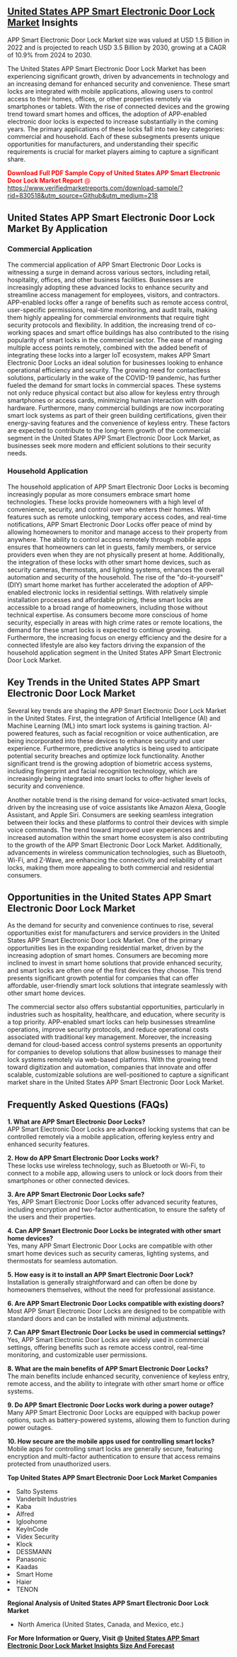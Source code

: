 <h2><a href="https://www.verifiedmarketreports.com/download-sample/?rid=830518&amp;utm_source=Github&amp;utm_medium=218" target="_blank">United States APP Smart Electronic Door Lock Market</a> Insights</h2><p>APP Smart Electronic Door Lock Market size was valued at USD 1.5 Billion in 2022 and is projected to reach USD 3.5 Billion by 2030, growing at a CAGR of 10.9% from 2024 to 2030.</p><p><p>The United States APP Smart Electronic Door Lock Market has been experiencing significant growth, driven by advancements in technology and an increasing demand for enhanced security and convenience. These smart locks are integrated with mobile applications, allowing users to control access to their homes, offices, or other properties remotely via smartphones or tablets. With the rise of connected devices and the growing trend toward smart homes and offices, the adoption of APP-enabled electronic door locks is expected to increase substantially in the coming years. The primary applications of these locks fall into two key categories: commercial and household. Each of these subsegments presents unique opportunities for manufacturers, and understanding their specific requirements is crucial for market players aiming to capture a significant share. <p><span class=""><span style="color: #ff0000;"><strong>Download Full PDF Sample Copy of United States APP Smart Electronic Door Lock Market Report</strong> @ </span><a href="https://www.verifiedmarketreports.com/download-sample/?rid=830518&amp;utm_source=Github&amp;utm_medium=218" target="_blank">https://www.verifiedmarketreports.com/download-sample/?rid=830518&amp;utm_source=Github&amp;utm_medium=218</a></span></p></p> <h2>United States APP Smart Electronic Door Lock Market By Application</h2> <h3>Commercial Application</h3> <p>The commercial application of APP Smart Electronic Door Locks is witnessing a surge in demand across various sectors, including retail, hospitality, offices, and other business facilities. Businesses are increasingly adopting these advanced locks to enhance security and streamline access management for employees, visitors, and contractors. APP-enabled locks offer a range of benefits such as remote access control, user-specific permissions, real-time monitoring, and audit trails, making them highly appealing for commercial environments that require tight security protocols and flexibility. In addition, the increasing trend of co-working spaces and smart office buildings has also contributed to the rising popularity of smart locks in the commercial sector. The ease of managing multiple access points remotely, combined with the added benefit of integrating these locks into a larger IoT ecosystem, makes APP Smart Electronic Door Locks an ideal solution for businesses looking to enhance operational efficiency and security. The growing need for contactless solutions, particularly in the wake of the COVID-19 pandemic, has further fueled the demand for smart locks in commercial spaces. These systems not only reduce physical contact but also allow for keyless entry through smartphones or access cards, minimizing human interaction with door hardware. Furthermore, many commercial buildings are now incorporating smart lock systems as part of their green building certifications, given their energy-saving features and the convenience of keyless entry. These factors are expected to contribute to the long-term growth of the commercial segment in the United States APP Smart Electronic Door Lock Market, as businesses seek more modern and efficient solutions to their security needs. <h3>Household Application</h3> <p>The household application of APP Smart Electronic Door Locks is becoming increasingly popular as more consumers embrace smart home technologies. These locks provide homeowners with a high level of convenience, security, and control over who enters their homes. With features such as remote unlocking, temporary access codes, and real-time notifications, APP Smart Electronic Door Locks offer peace of mind by allowing homeowners to monitor and manage access to their property from anywhere. The ability to control access remotely through mobile apps ensures that homeowners can let in guests, family members, or service providers even when they are not physically present at home. Additionally, the integration of these locks with other smart home devices, such as security cameras, thermostats, and lighting systems, enhances the overall automation and security of the household. The rise of the "do-it-yourself" (DIY) smart home market has further accelerated the adoption of APP-enabled electronic locks in residential settings. With relatively simple installation processes and affordable pricing, these smart locks are accessible to a broad range of homeowners, including those without technical expertise. As consumers become more conscious of home security, especially in areas with high crime rates or remote locations, the demand for these smart locks is expected to continue growing. Furthermore, the increasing focus on energy efficiency and the desire for a connected lifestyle are also key factors driving the expansion of the household application segment in the United States APP Smart Electronic Door Lock Market. <h2>Key Trends in the United States APP Smart Electronic Door Lock Market</h2> <p>Several key trends are shaping the APP Smart Electronic Door Lock Market in the United States. First, the integration of Artificial Intelligence (AI) and Machine Learning (ML) into smart lock systems is gaining traction. AI-powered features, such as facial recognition or voice authentication, are being incorporated into these devices to enhance security and user experience. Furthermore, predictive analytics is being used to anticipate potential security breaches and optimize lock functionality. Another significant trend is the growing adoption of biometric access systems, including fingerprint and facial recognition technology, which are increasingly being integrated into smart locks to offer higher levels of security and convenience.</p> <p>Another notable trend is the rising demand for voice-activated smart locks, driven by the increasing use of voice assistants like Amazon Alexa, Google Assistant, and Apple Siri. Consumers are seeking seamless integration between their locks and these platforms to control their devices with simple voice commands. The trend toward improved user experiences and increased automation within the smart home ecosystem is also contributing to the growth of the APP Smart Electronic Door Lock Market. Additionally, advancements in wireless communication technologies, such as Bluetooth, Wi-Fi, and Z-Wave, are enhancing the connectivity and reliability of smart locks, making them more appealing to both commercial and residential consumers.</p> <h2>Opportunities in the United States APP Smart Electronic Door Lock Market</h2> <p>As the demand for security and convenience continues to rise, several opportunities exist for manufacturers and service providers in the United States APP Smart Electronic Door Lock Market. One of the primary opportunities lies in the expanding residential market, driven by the increasing adoption of smart homes. Consumers are becoming more inclined to invest in smart home solutions that provide enhanced security, and smart locks are often one of the first devices they choose. This trend presents significant growth potential for companies that can offer affordable, user-friendly smart lock solutions that integrate seamlessly with other smart home devices.</p> <p>The commercial sector also offers substantial opportunities, particularly in industries such as hospitality, healthcare, and education, where security is a top priority. APP-enabled smart locks can help businesses streamline operations, improve security protocols, and reduce operational costs associated with traditional key management. Moreover, the increasing demand for cloud-based access control systems presents an opportunity for companies to develop solutions that allow businesses to manage their lock systems remotely via web-based platforms. With the growing trend toward digitization and automation, companies that innovate and offer scalable, customizable solutions are well-positioned to capture a significant market share in the United States APP Smart Electronic Door Lock Market.</p> <h2>Frequently Asked Questions (FAQs)</h2> <p><strong>1. What are APP Smart Electronic Door Locks?</strong><br>APP Smart Electronic Door Locks are advanced locking systems that can be controlled remotely via a mobile application, offering keyless entry and enhanced security features.</p> <p><strong>2. How do APP Smart Electronic Door Locks work?</strong><br>These locks use wireless technology, such as Bluetooth or Wi-Fi, to connect to a mobile app, allowing users to unlock or lock doors from their smartphones or other connected devices.</p> <p><strong>3. Are APP Smart Electronic Door Locks safe?</strong><br>Yes, APP Smart Electronic Door Locks offer advanced security features, including encryption and two-factor authentication, to ensure the safety of the users and their properties.</p> <p><strong>4. Can APP Smart Electronic Door Locks be integrated with other smart home devices?</strong><br>Yes, many APP Smart Electronic Door Locks are compatible with other smart home devices such as security cameras, lighting systems, and thermostats for seamless automation.</p> <p><strong>5. How easy is it to install an APP Smart Electronic Door Lock?</strong><br>Installation is generally straightforward and can often be done by homeowners themselves, without the need for professional assistance.</p> <p><strong>6. Are APP Smart Electronic Door Locks compatible with existing doors?</strong><br>Most APP Smart Electronic Door Locks are designed to be compatible with standard doors and can be installed with minimal adjustments.</p> <p><strong>7. Can APP Smart Electronic Door Locks be used in commercial settings?</strong><br>Yes, APP Smart Electronic Door Locks are widely used in commercial settings, offering benefits such as remote access control, real-time monitoring, and customizable user permissions.</p> <p><strong>8. What are the main benefits of APP Smart Electronic Door Locks?</strong><br>The main benefits include enhanced security, convenience of keyless entry, remote access, and the ability to integrate with other smart home or office systems.</p> <p><strong>9. Do APP Smart Electronic Door Locks work during a power outage?</strong><br>Many APP Smart Electronic Door Locks are equipped with backup power options, such as battery-powered systems, allowing them to function during power outages.</p> <p><strong>10. How secure are the mobile apps used for controlling smart locks?</strong><br>Mobile apps for controlling smart locks are generally secure, featuring encryption and multi-factor authentication to ensure that access remains protected from unauthorized users.</p> </p><p><strong>Top United States APP Smart Electronic Door Lock Market Companies</strong></p><div data-test-id=""><p><li>Salto Systems</li><li> Vanderbilt Industries</li><li> Kaba</li><li> Alfred</li><li> Igloohome</li><li> KeyInCode</li><li> Videx Security</li><li> Klock</li><li> DESSMANN</li><li> Panasonic</li><li> Kaadas</li><li> Smart Home</li><li> Haier</li><li> TENON</li></p><div><strong>Regional Analysis of&nbsp;United States APP Smart Electronic Door Lock Market</strong></div><ul><li dir="ltr"><p dir="ltr">North America&nbsp;(United States, Canada, and Mexico, etc.)</p></li></ul><p><strong>For More Information or Query, Visit @&nbsp;</strong><strong><a href="https://www.verifiedmarketreports.com/product/app-smart-electronic-door-lock-market/?utm_source=Github&amp;utm_medium=218" target="_blank">United States APP Smart Electronic Door Lock Market Insights Size And Forecast</a></strong></p></div>
